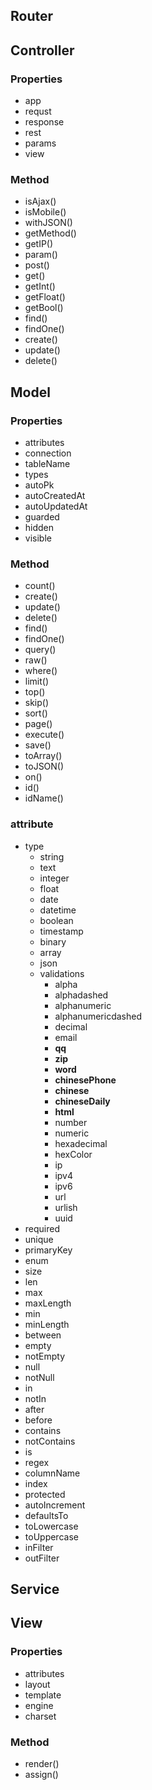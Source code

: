 ## Router

## Controller

### Properties

- app
- requst
- response
- rest
- params
- view

### Method

- isAjax()
- isMobile()
- withJSON()
- getMethod()
- getIP()
- param()
- post()
- get()
- getInt()
- getFloat()
- getBool()
- find()
- findOne()
- create()
- update()
- delete()

## Model

### Properties

- attributes
- connection
- tableName
- types
- autoPk
- autoCreatedAt
- autoUpdatedAt
- guarded
- hidden
- visible

### Method

- count()
- create()
- update()
- delete()
- find()
- findOne()
- query()
- raw()
- where()
- limit()
- top()
- skip()
- sort()
- page()
- execute()
- save()
- toArray()
- toJSON()
- on()
- id()
- idName()

### attribute

- type
  - string
  - text
  - integer
  - float
  - date
  - datetime
  - boolean
  - timestamp
  - binary
  - array
  - json
  - validations
    - alpha
    - alphadashed
    - alphanumeric
    - alphanumericdashed
    - decimal
    - email
    - **qq**
    - **zip**
    - **word**
    - **chinesePhone**
    - **chinese**
    - **chineseDaily**
    - **html**
    - number
    - numeric
    - hexadecimal
    - hexColor
    - ip
    - ipv4
    - ipv6
    - url
    - urlish
    - uuid
- required
- unique
- primaryKey
- enum
- size
- len
- max
- maxLength
- min
- minLength
- between
- empty
- notEmpty
- null
- notNull
- in
- notIn
- after
- before
- contains
- notContains
- is
- regex
- columnName
- index
- protected
- autoIncrement
- defaultsTo
- toLowercase
- toUppercase
- inFilter
- outFilter

## Service

## View

### Properties

- attributes
- layout
- template
- engine
- charset

### Method

- render()
- assign()
